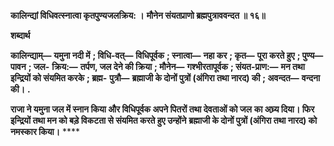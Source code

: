 **कालिन्द्यां विधिवत्स्नात्वा कृतपुण्यजलक्रिय: ।** **मौनेन संयतप्राणो ब्रह्मपुत्राववन्दत ॥ १६॥** 

**शब्दार्थ** 

**कालिन्द्याम्—** **यमुना नदी में** **; विधि-वत्—** **विधिपूर्वक** **; स्नात्वा—** **नहा कर** **; कृत—** **पूरा करते हुए** **; पुण्य—** **पावन** **; जल-** **क्रिय:—** **तर्पण, जल देने की क्रिया** **; मौनेन—** **गश्भीरतापूर्वक** **; संयत-प्राण:—** **मन तथा इन्द्रियों को संयमित करके** **; ब्रह्म-** **पुत्रौ—** **ब्रह्माजी के दोनों पुत्रों (अंगिरा तथा नारद) की** **; अवन्दत—** **वन्दना की।** **.** 

**राजा ने यमुना जल में स्नान किया और विधिपूर्वक अपने पितरों तथा देवताओं को जल** **का अघ्र्य दिया। फिर इन्द्रियों तथा मन को बड़े विकटता से संयमित करते हुए उन्होंने** **ब्रह्माजी के दोनों पुत्रों (अंगिरा तथा नारद) को नमस्कार किया।** **** 